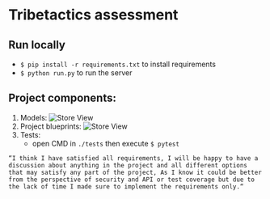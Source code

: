 # Tribetactics assessment 

## Run locally 
- `$ pip install -r requirements.txt` to install requirements
- `$ python run.py` to run the server

## Project components:
1. Models: 
    ![Store View](https://i.ibb.co/8N7jv5Z/Tribetactics.jpg)
2. Project blueprints:
    ![Store View](https://i.ibb.co/WfWLkpK/Flowchart.png)
3. Tests:
   - open CMD in `./tests` then execute `$ pytest` 



```
“I think I have satisfied all requirements, I will be happy to have a discussion about anything in the project and all different options that may satisfy any part of the project, As I know it could be better from the perspective of security and API or test coverage but due to the lack of time I made sure to implement the requirements only.“ 
```

